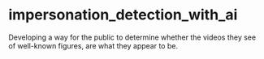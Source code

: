 # impersonation_detection_with_ai
Developing a way for the public to determine whether the videos they see of well-known figures, are what they appear to be.
